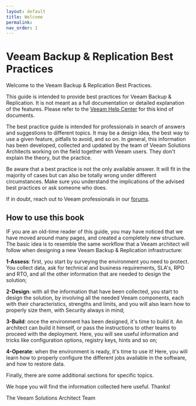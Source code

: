 ```yaml
---
layout: default
title: Welcome
permalink:
nav_order: 1
---
```


Veeam Backup & Replication Best Practices
=======

Welcome to the Veeam Backup & Replication Best Practices.

This guide is intended to provide best practices for Veeam Backup & Replication. It is not meant as a full documentation or detailed explanation of the features. Please refer to the [Veeam Help Center](https://helpcenter.veeam.com) for this kind of documents.

The best practice guide is intended for professionals in search of answers and suggestions to different topics. It may be a design idea, the best way to use a given feature, pitfalls to avoid, and so on. In general, this information has been developed, collected and updated by the team of Veeam Solutions Architects working on the field together with Veeam users. They don't explain the theory, but the practice.

Be aware that a best practice is not the only available answer. It will fit in the majority of cases but can also be totally wrong under different circumstances. Make sure you understand the implications of the advised best practices or ask someone who does.

If in doubt, reach out to Veeam professionals in our [forums](https://forums.veeam.com/).


## How to use this book

IF you are an old-time reader of this guide, you may have noticed that we have moved around many pages, and created a completely new structure. The basic idea is to resemble the same workflow that a Veeam architect will follow when designing a new Veeam Backup & Replication infrastructure:

**1-Assess**: first, you start by surveying the environment you need to protect. You collect data, ask for technical and business requirements, SLA's, RPO and RTO, and all the other information that are needed to design the solution;

**2-Design**: with all the information that have been collected, you start to design the solution, by involving all the needed Veeam components, each with their characteristics, strengths and limits, and you will also learn how to properly size them, with Security always in mind;

**3-Build**: once the environment has been designed, it's time to build it. An architect can build it himself, or pass the instructions to other teams to proceed with the deployment. Here, you will see useful information and tricks like configuration options, registry keys, hints and so on;

**4-Operate**: when the environment is ready, it's time to use it! Here, you will learn how to properly configure the different jobs available in the software, and how to restore data.

Finally, there are some additional sections for specific topics.


We hope you will find the information collected here useful.
Thanks!

The Veeam Solutions Architect Team

